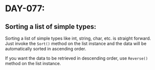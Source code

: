 # DAY-077:

## Sorting a list of simple types:

Sorting a list of simple types like int, string, char, etc. is straight forward. Just invoke the `Sort()` method on the list instance and the data will be automatically sorted in ascending order.

If you want the data to be retrieved in descending order, use `Reverse()` method on the list instance.